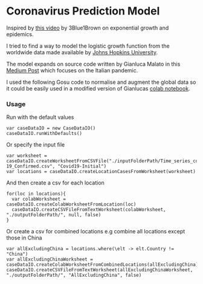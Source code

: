 # Coronavirus Prediction Model

 
Inspired by [this video](https://www.youtube.com/watch?v=Kas0tIxDvrg) by 3Blue1Brown on exponential growth and epidemics.

I tried to find a way to model the logistic growth function from the worldwide data made available by [Johns Hopkins University](https://github.com/CSSEGISandData/COVID-19).

The model expands on source code written by Gianluca Malato in this [Medium Post](https://towardsdatascience.com/covid-19-infection-in-italy-mathematical-models-and-predictions-7784b4d7dd8d) which focuses on the Italian pandemic.

I used the following Gosu code to normalise and augment the global data so it could be easily used in a modified version of Gianlucas [colab notebook](https://colab.research.google.com/drive/1TQJrZELeDTqdn8KddWpaNRUYg8822MI5).

### Usage

Run with the default values

```
var caseDataIO = new CaseDataIO()
caseDataIO.runWithDefaults()
```
Or specify the input file
```
var worksheet = caseDataIO.createWorksheetFromCSVFile("./inputFolderPath/Time_series_covid-19_Confirmed.csv", "Covid19-Initial")
var locations = caseDataIO.createLocationCasesFromWorksheet(worksheet)
```
And then create a csv for each location
```
for(loc in locations){
  var colabWorksheet = caseDataIO.createColabWorksheetFromLocation(loc)
  caseDataIO.createCSVFileFromTextWorksheet(colabWorksheet, "./outputFolderPath/", null, false)
}
```
Or create a csv for combined locations e.g combine all locations except those in China
```
var allExcludingChina = locations.where(\elt -> elt.Country != "China")
var allExcludingChinaWorksheet = caseDataIO.createColabWorksheetFromCombinedLocations(allExcludingChina)
caseDataIO.createCSVFileFromTextWorksheet(allExcludingChinaWorksheet, "./outputFolderPath/", "AllExcludingChina", false)
```